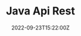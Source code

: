 ---
title: Java Api Rest
date: 2022-09-23T15:22:00Z
tags:
 - golang
 - clojure
 - docker
links:
 -
  icon: bi:github
  url: '#'
  label: github
 -
  icon: iconoir:www
  url: '#'
  label: website
image: ../../assets/projects/javaApiRest.jpg
imageAlt: Picture of one computer display showing code in php
description: Lorem ipsum dolor sit amet, consectetur adipisicing elit. Laborum dignissimos eveniet dolor. Laborum dignissimos eveniet dolor.
---